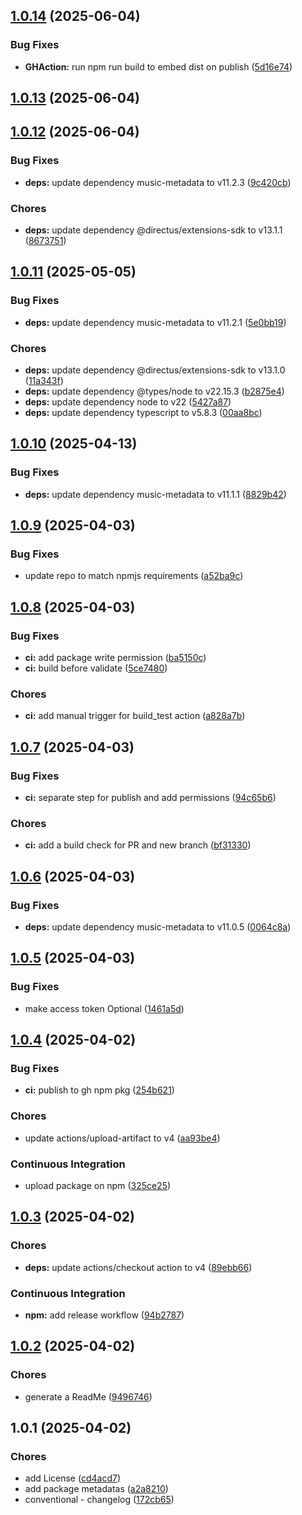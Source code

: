 ## [1.0.14](https://github.com/jee-r/directus-extension-audio-metadata/compare/v1.0.13...v1.0.14) (2025-06-04)

### Bug Fixes

* **GHAction:** run npm run build to embed dist on publish ([5d16e74](https://github.com/jee-r/directus-extension-audio-metadata/commit/5d16e7495d1e109c873fdc5f6534ab74ee75999e))
## [1.0.13](https://github.com/jee-r/directus-extension-audio-metadata/compare/v1.0.12...v1.0.13) (2025-06-04)
## [1.0.12](https://github.com/jee-r/directus-extension-audio-metadata/compare/v1.0.11...v1.0.12) (2025-06-04)

### Bug Fixes

* **deps:** update dependency music-metadata to v11.2.3 ([9c420cb](https://github.com/jee-r/directus-extension-audio-metadata/commit/9c420cba4fb2e55791659cc3ec6b06ee6fa2da8f))

### Chores

* **deps:** update dependency @directus/extensions-sdk to v13.1.1 ([8673751](https://github.com/jee-r/directus-extension-audio-metadata/commit/8673751739830d1ee266ec8faad279bf70f2e5ce))
## [1.0.11](https://github.com/jee-r/directus-extension-audio-metadata/compare/v1.0.10...v1.0.11) (2025-05-05)

### Bug Fixes

* **deps:** update dependency music-metadata to v11.2.1 ([5e0bb19](https://github.com/jee-r/directus-extension-audio-metadata/commit/5e0bb19adbacff1335e4934e788c6bed5a0afa1b))

### Chores

* **deps:** update dependency @directus/extensions-sdk to v13.1.0 ([11a343f](https://github.com/jee-r/directus-extension-audio-metadata/commit/11a343ff67560440119a793f561275df299a12b8))
* **deps:** update dependency @types/node to v22.15.3 ([b2875e4](https://github.com/jee-r/directus-extension-audio-metadata/commit/b2875e4110148144f40f2a3e56760e3867c84bed))
* **deps:** update dependency node to v22 ([5427a87](https://github.com/jee-r/directus-extension-audio-metadata/commit/5427a879ea9e49f575c85efeb2684d181f8eb199))
* **deps:** update dependency typescript to v5.8.3 ([00aa8bc](https://github.com/jee-r/directus-extension-audio-metadata/commit/00aa8bc1d17ea9cadf6e48a2d3ec435e0fe36f2c))
## [1.0.10](https://github.com/jee-r/directus-extension-audio-metadata/compare/v1.0.9...v1.0.10) (2025-04-13)

### Bug Fixes

* **deps:** update dependency music-metadata to v11.1.1 ([8829b42](https://github.com/jee-r/directus-extension-audio-metadata/commit/8829b42977c1d95458e71e64171c1736a7d18e3f))
## [1.0.9](https://example.com/github.com/jee-r/directus-extension-audio-metadata/compare/v1.0.8...v1.0.9) (2025-04-03)

### Bug Fixes

* update repo to match npmjs requirements ([a52ba9c](https://example.com/github.com/jee-r/directus-extension-audio-metadata/commit/a52ba9c8896ebc74b0b36cbde3ac4e6222af166b))
## [1.0.8](https://example.com/github.com/jee-r/directus-extension-audio-metadata/compare/v1.0.7...v1.0.8) (2025-04-03)

### Bug Fixes

* **ci:** add package write permission ([ba5150c](https://example.com/github.com/jee-r/directus-extension-audio-metadata/commit/ba5150c6edc0139e7d21f8e4f7983d722ffdd51c))
* **ci:** build before validate ([5ce7480](https://example.com/github.com/jee-r/directus-extension-audio-metadata/commit/5ce74808e321fda3e1af1b92e7fbc4f80b15c04b))

### Chores

* **ci:** add manual trigger for build_test action ([a828a7b](https://example.com/github.com/jee-r/directus-extension-audio-metadata/commit/a828a7b23c35c23fadeacaccd6570cd4eccb44e7))
## [1.0.7](https://example.com/github.com/jee-r/directus-extension-audio-metadata/compare/v1.0.6...v1.0.7) (2025-04-03)

### Bug Fixes

* **ci:** separate step for publish and add permissions ([94c65b6](https://example.com/github.com/jee-r/directus-extension-audio-metadata/commit/94c65b65aae0e85af2de285bca9f1a7a83abaecf))

### Chores

* **ci:** add a build check for PR and new branch ([bf31330](https://example.com/github.com/jee-r/directus-extension-audio-metadata/commit/bf3133092612aad7382297b6f752b46cead4d2e2))
## [1.0.6](https://example.com/github.com/jee-r/directus-extension-audio-metadata/compare/v1.0.5...v1.0.6) (2025-04-03)

### Bug Fixes

* **deps:** update dependency music-metadata to v11.0.5 ([0064c8a](https://example.com/github.com/jee-r/directus-extension-audio-metadata/commit/0064c8a290a46656cc59e0e9b384f9c3898b4d3a))
## [1.0.5](https://example.com/github.com/jee-r/directus-extension-audio-metadata/compare/v1.0.4...v1.0.5) (2025-04-03)

### Bug Fixes

* make access token Optional ([1461a5d](https://example.com/github.com/jee-r/directus-extension-audio-metadata/commit/1461a5d4e52bad436ba4bd9c3f9f502d8abeb527))
## [1.0.4](https://example.com/github.com/jee-r/directus-extension-audio-metadata/compare/v1.0.3...v1.0.4) (2025-04-02)

### Bug Fixes

* **ci:** publish to gh npm pkg ([254b621](https://example.com/github.com/jee-r/directus-extension-audio-metadata/commit/254b6213381e72922c06159b17ee7fcbb9468335))

### Chores

* update actions/upload-artifact to v4 ([aa93be4](https://example.com/github.com/jee-r/directus-extension-audio-metadata/commit/aa93be463638d6c5fb82992ed0818e969846aafe))

### Continuous Integration

* upload package on npm ([325ce25](https://example.com/github.com/jee-r/directus-extension-audio-metadata/commit/325ce2512fc0de9cb2e36905d5f5e5d3df8cccc4))
## [1.0.3](https://example.com/github.com/jee-r/directus-extension-audio-metadata/compare/v1.0.2...v1.0.3) (2025-04-02)

### Chores

* **deps:** update actions/checkout action to v4 ([89ebb66](https://example.com/github.com/jee-r/directus-extension-audio-metadata/commit/89ebb66cf5861351291c77d33ab8ea06afc2455a))

### Continuous Integration

* **npm:** add release workflow ([94b2787](https://example.com/github.com/jee-r/directus-extension-audio-metadata/commit/94b2787017ac3c804bf033c3ee7a9e404eff4a73))
## [1.0.2](https://example.com/github.com/jee-r/directus-extension-audio-metadata/compare/v1.0.1...v1.0.2) (2025-04-02)

### Chores

* generate a ReadMe ([9496746](https://example.com/github.com/jee-r/directus-extension-audio-metadata/commit/949674677ace32ec9cd27aaf7cbce3b223e864a6))
## 1.0.1 (2025-04-02)

### Chores

* add License ([cd4acd7](https://example.com/github.com/jee-r/directus-extension-audio-metadata/commit/cd4acd7467c35dce12508dc194a853c72dc3cfb5))
* add package metadatas ([a2a8210](https://example.com/github.com/jee-r/directus-extension-audio-metadata/commit/a2a821068b8ea0f3c3bff9ffa9c0d856b900c8c0))
* conventional - changelog ([172cb65](https://example.com/github.com/jee-r/directus-extension-audio-metadata/commit/172cb654d92bdc3dc1c73d46504ff38ff872c165))

